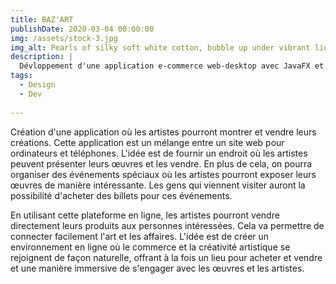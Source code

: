 ```yaml
---
title: BAZ'ART
publishDate: 2020-03-04 00:00:00
img: /assets/stock-3.jpg
img_alt: Pearls of silky soft white cotton, bubble up under vibrant lighting
description: |
  Dévloppement d'une application e-commerce web-desktop avec JavaFX et Symfony5.
tags:
  - Design
  - Dev
 
---
```


Création d'une application où les artistes pourront montrer et vendre leurs créations. Cette application est un mélange entre un site web pour ordinateurs et téléphones. L'idée est de fournir un endroit où les artistes peuvent présenter leurs œuvres et les vendre. En plus de cela, on pourra organiser des événements spéciaux où les artistes pourront exposer leurs œuvres de manière intéressante. Les gens qui viennent visiter auront la possibilité d'acheter des billets pour ces événements.

En utilisant cette plateforme en ligne, les artistes pourront vendre directement leurs produits aux personnes intéressées. Cela va permettre de connecter facilement l'art et les affaires. L'idée est de créer un environnement en ligne où le commerce et la créativité artistique se rejoignent de façon naturelle, offrant à la fois un lieu pour acheter et vendre et une manière immersive de s'engager avec les œuvres et les artistes.